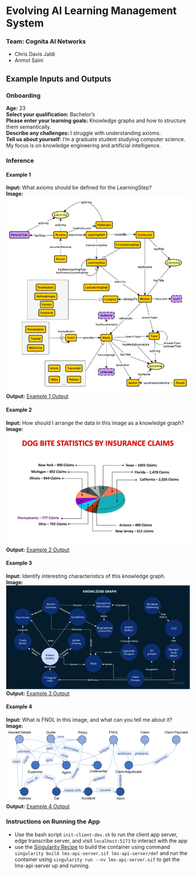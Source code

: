 # Evolving AI Learning Management System

### Team: Cognita AI Networks  
- Chris Davis Jaldi  
- Anmol Saini

## Example Inputs and Outputs

### Onboarding
**Age:** 23  
**Select your qualification:** Bachelor’s  
**Please enter your learning goals:** Knowledge graphs and how to structure them semantically.  
**Describe any challenges:** I struggle with understanding axioms.  
**Tell us about yourself:** I’m a graduate student studying computer science. My focus is on knowledge engineering and artificial intelligence.  

### Inference

#### Example 1

**Input:** What axioms should be defined for the LearningStep?  
**Image:**  
![currKG](images/currKG-schema.png)  
**Output:** [Example 1 Output](sample-outputs/example1.md)

#### Example 2

**Input:** How should I arrange the data in this image as a knowledge graph?  
**Image:**  
![Dog Bites KG](images/dog-bite-kg.jpg)  
**Output:** [Example 2 Output](sample-outputs/example2.md)

#### Example 3

**Input:** Identify interesting characteristics of this knowledge graph.  
**Image:**  
![Film KG](images/film-kg.png)  
**Output:** [Example 3 Output](sample-outputs/example3.md)

#### Example 4

**Input:** What is FNOL in this image, and what can you tell me about it?  
**Image:**  
![Insurance KG](images/insurance-kg.png)  
**Output:** [Example 4 Output](sample-outputs/example4.md)

### Instructions on Running the App
 - Use the bash script `init-client-dev.sh` to run the client app server, edge transcribe server, and visit `localhost:5173` to interact with the app
 - use the [Singularity Recipe](singulatity-recipe/lms-api-server.def) to build the container using command `singularity build lms-api-server.sif lms-api-server/def`  and run the container using `singularity run --nv lms-api-server.sif` to get the lms-api-server up and running.
